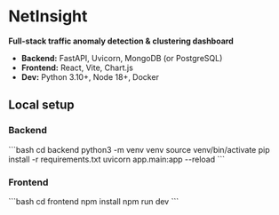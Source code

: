 # NetInsight

**Full-stack traffic anomaly detection & clustering dashboard**

- **Backend:** FastAPI, Uvicorn, MongoDB (or PostgreSQL)
- **Frontend:** React, Vite, Chart.js
- **Dev:** Python 3.10+, Node 18+, Docker

## Local setup

### Backend
\`\`\`bash
cd backend
python3 -m venv venv
source venv/bin/activate
pip install -r requirements.txt
uvicorn app.main:app --reload
\`\`\`

### Frontend
\`\`\`bash
cd frontend
npm install
npm run dev
\`\`\`
